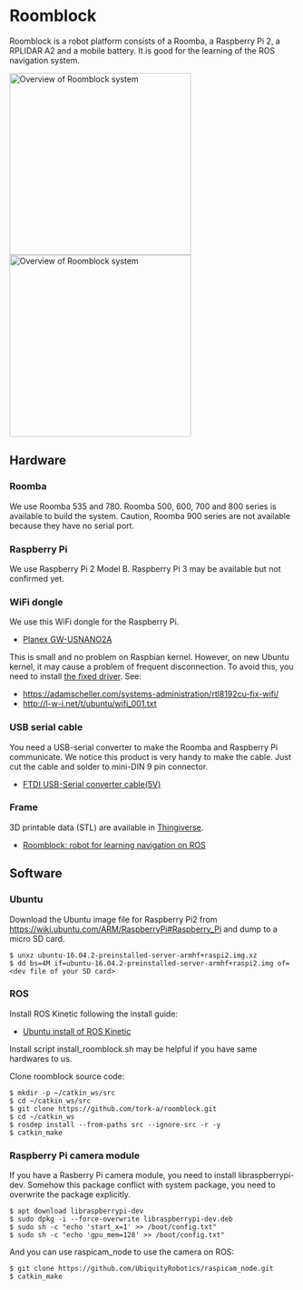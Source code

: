 # Roomblock

Roomblock is a robot platform consists of a Roomba, a Raspberry Pi 2,
a RPLIDAR A2 and a mobile battery. It is good for the learning of the
ROS navigation system.

<img src="doc/img/roomblock_1.jpg" alt="Overview of Roomblock system" width="320"><img src="doc/img/roomblock_2.jpg" alt="Overview of Roomblock system" width="320">

## Hardware

### Roomba

We use Roomba 535 and 780. Roomba 500, 600, 700 and 800 series is
available to build the system. Caution, Roomba 900 series are not
available because they have no serial port.

### Raspberry Pi

We use Raspberry Pi 2 Model B. Raspberry Pi 3 may be available but
not confirmed yet.

### WiFi dongle

We use this WiFi dongle for the Raspberry Pi.

- [Planex GW-USNANO2A](https://www.amazon.co.jp/gp/product/B00ESA34GA)

This is small and no problem on Raspbian kernel. However, on new
Ubuntu kernel, it may cause a problem of frequent disconnection. To
avoid this, you need to install
[the fixed driver](https://github.com/pvaret/rtl8192cu-fixes). See:

- https://adamscheller.com/systems-administration/rtl8192cu-fix-wifi/
- http://l-w-i.net/t/ubuntu/wifi_001.txt

### USB serial cable

You need a USB-serial converter to make the Roomba and Raspberry Pi
communicate. We notice this product is very handy to make the
cable. Just cut the cable and solder to mini-DIN 9 pin connector.

- [FTDI USB-Serial converter cable(5V)](http://akizukidenshi.com/catalog/g/gM-05841/)

### Frame

3D printable data (STL) are available in
[Thingiverse](http://www.thingiverse.com/).

- [Roomblock: robot for learning navigation on ROS](http://www.thingiverse.com/thing:2209131)

## Software

### Ubuntu

Download the Ubuntu image file for Raspberry Pi2 from https://wiki.ubuntu.com/ARM/RaspberryPi#Raspberry_Pi and dump to a micro SD card.

```
$ unxz ubuntu-16.04.2-preinstalled-server-armhf+raspi2.img.xz
$ dd bs=4M if=ubuntu-16.04.2-preinstalled-server-armhf+raspi2.img of=<dev file of your SD card>
```

### ROS

Install ROS Kinetic following the install guide:

- [Ubuntu install of ROS Kinetic](http://wiki.ros.org/kinetic/Installation/Ubuntu)

Install script install_roomblock.sh may be helpful if you have same
hardwares to us.

Clone roomblock source code:

```
$ mkdir -p ~/catkin_ws/src
$ cd ~/catkin_ws/src
$ git clone https://github.com/tork-a/roomblock.git
$ cd ~/catkin_ws
$ rosdep install --from-paths src --ignore-src -r -y
$ catkin_make
```

### Raspberry Pi camera module

If you have a Rasberry Pi camera module, you need to install
libraspberrypi-dev. Somehow this package conflict with system package,
you need to overwrite the package explicitly.

```
$ apt download libraspberrypi-dev
$ sudo dpkg -i --force-overwrite libraspberrypi-dev.deb
$ sudo sh -c "echo 'start_x=1' >> /boot/config.txt"
$ sudo sh -c "echo 'gpu_mem=128' >> /boot/config.txt"
```

And you can use raspicam_node to use the camera on ROS:
```
$ git clone https://github.com/UbiquityRobotics/raspicam_node.git
$ catkin_make
```
